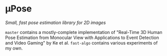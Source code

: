 μPose
=========

_Small, fast pose estimation library for 2D images_

`master` contains a mostly-complete implementation of "Real-Time 3D Human Pose Estimation from Monocular View with Applications to Event Detection and Video Gaming" by Ke et al. `fast-algo` contains various experiments of my own.
